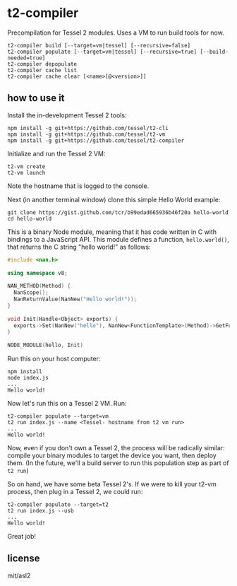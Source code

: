 # t2-compiler

Precompilation for Tessel 2 modules. Uses a VM to run build tools for now.

```
t2-compiler build [--target=vm|tessel] [--recursive=false]
t2-compiler populate [--target=vm|tessel] [--recursive=true] [--build-needed=true]
t2-compiler depopulate
t2-compiler cache list
t2-compiler cache clear [<name>[@<version>]]
```

## how to use it

Install the in-development Tessel 2 tools:

```
npm install -g git+https://github.com/tessel/t2-cli
npm install -g git+https://github.com/tessel/t2-vm
npm install -g git+https://github.com/tessel/t2-compiler
```

Initialize and run the Tessel 2 VM:

```
t2-vm create
t2-vm launch
```

Note the hostname that is logged to the console.

Next (in another terminal window) clone this simple Hello World example:

```
git clone https://gist.github.com/tcr/b99edad665936b46f20a hello-world
cd hello-world
```

This is a binary Node module, meaning that it has code written in C with bindings to a JavaScript API. This module defines a function, `hello.world()`, that returns the C string "hello world!" as follows:

```cc
#include <nan.h>
 
using namespace v8;
 
NAN_METHOD(Method) {
  NanScope();
  NanReturnValue(NanNew("Hello world!"));
}
 
void Init(Handle<Object> exports) {
  exports->Set(NanNew("hello"), NanNew<FunctionTemplate>(Method)->GetFunction());
}
 
NODE_MODULE(hello, Init)
```

Run this on your host computer:

```
npm install
node index.js
...
Hello world!
```

Now let's run this on a Tessel 2 VM. Run:

```
t2-compiler populate --target=vm
t2 run index.js --name <Tessel- hostname from t2 vm run>
...
Hello world!
```

Now, even if you don't own a Tessel 2, the process will be radically similar: compile your binary modules to target the device you want, then deploy them. (In the future, we'll a build server to run this population step as part of `t2 run`)

So on hand, we have some beta Tessel 2's. If we were to kill your t2-vm process, then plug in a Tessel 2, we could run:

```
t2-compiler populate --target=t2
t2 run index.js --usb
...
Hello world!
```

Great job!

## license

mit/asl2

